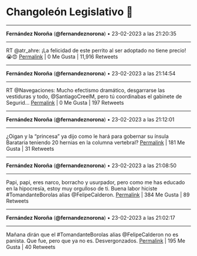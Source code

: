 # Changoleón Legislativo 🙈
*****
**Fernández Noroña** (**@fernandeznorona**) • 23-02-2023 a las 21:20:35
*****
RT @atr_ahre: ¡La felicidad de este perrito al ser adoptado no tiene precio! 😭😍
[Permalink](https://twitter.com/fernandeznorona/status/1628988237594218497) | 0 Me Gusta | 11,916 Retweets
*****
**Fernández Noroña** (**@fernandeznorona**) • 23-02-2023 a las 21:14:54
*****
RT @Navegaciones: Mucho efectismo dramático, desgarrarse las vestiduras y todo, @SantiagoCreelM, pero tú coordinabas el gabinete de Segurid…
[Permalink](https://twitter.com/fernandeznorona/status/1628986808682876928) | 0 Me Gusta | 197 Retweets
*****
**Fernández Noroña** (**@fernandeznorona**) • 23-02-2023 a las 21:12:01
*****
¿Oigan y la “princesa” ya dijo como le hará para gobernar su ínsula Barataria teniendo 20 hernias en la columna vertebral?
[Permalink](https://twitter.com/fernandeznorona/status/1628986083135393792) | 181 Me Gusta | 31 Retweets
*****
**Fernández Noroña** (**@fernandeznorona**) • 23-02-2023 a las 21:08:50
*****
Papi, papi, eres narco, borracho y usurpador, pero como me has educado en la hipocresía, estoy muy orgulloso de ti. Buena labor hiciste #TomandanteBorolas alias @FelipeCalderon.
[Permalink](https://twitter.com/fernandeznorona/status/1628985279460564994) | 384 Me Gusta | 89 Retweets
*****
**Fernández Noroña** (**@fernandeznorona**) • 23-02-2023 a las 21:02:17
*****
Mañana dirán que el #TomandanteBorolas alias @FelipeCalderon no es panista. Que fue, pero que ya no es. Desvergonzados.
[Permalink](https://twitter.com/fernandeznorona/status/1628983631170400257) | 195 Me Gusta | 40 Retweets